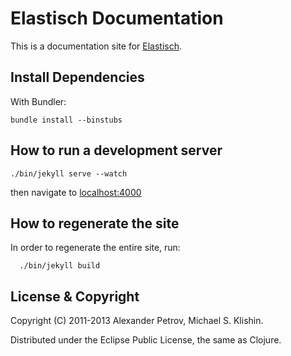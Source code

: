 # Elastisch Documentation

This is a documentation site for [Elastisch](http://clojureelasticsearch.info).


## Install Dependencies

With Bundler:

    bundle install --binstubs


## How to run a development server

    ./bin/jekyll serve --watch

then navigate to [localhost:4000](http://localhost:4000)

## How to regenerate the site

In order to regenerate the entire site, run:

      ./bin/jekyll build


## License & Copyright

Copyright (C) 2011-2013 Alexander Petrov, Michael S. Klishin.

Distributed under the Eclipse Public License, the same as Clojure.
